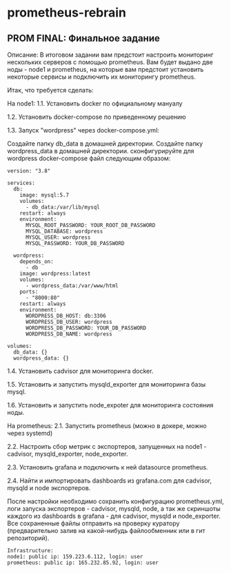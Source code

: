 # prometheus-rebrain

## PROM FINAL: Финальное задание
Описание:
В итоговом задании вам предстоит настроить мониторинг нескольких серверов с помощью prometheus. Вам будет выдано две ноды - node1 и prometheus, на которые вам предстоит установить некоторые сервисы и подключить их мониторингу prometheus.

Итак, что требуется сделать:

На node1:
1.1. Установить docker по официальному мануалу

1.2. Установить docker-compose по приведенному решению

1.3. Запуск "wordpress" через docker-compose.yml:

Создайте папку db_data в домашней директории.
Создайте папку wordpress_data в домашней директории.
сконфигурируйте для wordpress docker-compose файл следующим образом:

```
version: "3.8"

services:
  db:
    image: mysql:5.7
    volumes:
      - db_data:/var/lib/mysql
    restart: always
    environment:
      MYSQL_ROOT_PASSWORD: YOUR_ROOT_DB_PASSWORD
      MYSQL_DATABASE: wordpress
      MYSQL_USER: wordpress
      MYSQL_PASSWORD: YOUR_DB_PASSWORD

  wordpress:
    depends_on:
      - db
    image: wordpress:latest
    volumes:
      - wordpress_data:/var/www/html
    ports:
      - "8000:80"
    restart: always
    environment:
      WORDPRESS_DB_HOST: db:3306
      WORDPRESS_DB_USER: wordpress
      WORDPRESS_DB_PASSWORD: YOUR_DB_PASSWORD
      WORDPRESS_DB_NAME: wordpress

volumes:
  db_data: {}
  wordpress_data: {}
```


1.4. Установить cadvisor для мониторинга docker.

1.5. Установить и запустить mysqld_exporter для мониторинга базы mysql.

1.6. Установить и запустить node_expoter для мониторинга состояния ноды.

На prometheus:
2.1. Запустить prometheus (можно в докере, можно через systemd)

2.2. Настроить сбор метрик с экспортеров, запущенных на node1 - cadvisor, mysqld_exporter, node_exporter.

2.3. Установить grafana и подключить к ней datasource prometheus.

2.4. Найти и импортировать dashboards из grafana.com для cadvisor, mysqld и node экспортеров.

После настройки необходимо сохранить конфигурацию prometheus.yml, логи запуска экспортеров - cadvisor, mysqld, node, а так же скриншоты каждого из dashboards в grafana - для cadvisor, mysqld и node_exporter. Все сохраненные файлы отправить на проверку куратору (предварительно залив на какой-нибудь файлообменник или в гит репозиторий).

```
Infrastructure:
node1: public ip: 159.223.6.112, login: user
prometheus: public ip: 165.232.85.92, login: user
```
